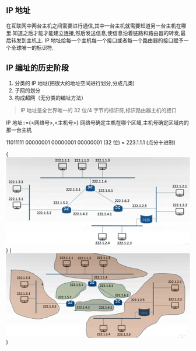 ## IP 地址

在互联网中两台主机之间需要进行通信,其中一台主机就需要知道另一台主机在哪里.知道之后才能才能建立连接,然后发送信息,使信息沿着链路和路由器的转发,最后转发到主机上.
IP 地址给每一个主机每一个接口或者每一个路由器的接口赋予一个全球唯一的标识符.

## IP 编址的历史阶段

1. 分类的 IP 地址(把很大的地址空间进行划分,分成几类)
2. 子网的划分
3. 构成超网（无分类的编址方法）

> IP 地址是全世界唯一的 32 位/4 字节的标识符,标识路由器主机的接口

IP 地址::={<网络号>,<主机号>}
网络号确定主机在哪个区域,主机号确定区域内的那一台主机

11011111 00000001 00000001 00000001 (32 位) = 223.1.1.1 (点分十进制)

(![网络层12](https://github.com/easterCat/networks/blob/master/img4/%E7%BD%91%E7%BB%9C%E5%B1%8212.png?raw=true))
(![网络层13](https://github.com/easterCat/networks/blob/master/img4/%E7%BD%91%E7%BB%9C%E5%B1%8213.png?raw=true))
